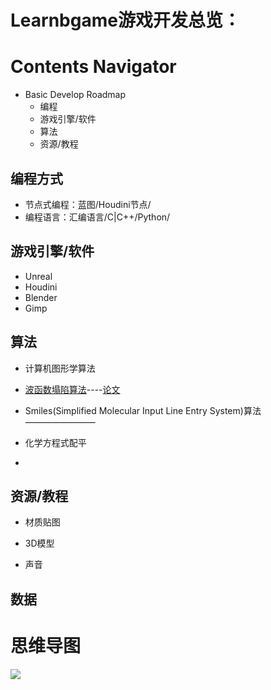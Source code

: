 #	Learnbgame游戏开发总览：

# Contents Navigator

-	Basic Develop Roadmap
	-	编程
	-	游戏引擎/软件
	-	算法
	-	资源/教程

## 编程方式

*	节点式编程：蓝图/Houdini节点/
*	编程语言：汇编语言/C|C++/Python/

##	游戏引擎/软件

*	Unreal
*	Houdini
*	Blender
*	Gimp

##	算法

*	计算机图形学算法

*	[波函数塌陷算法](https://github.com/mxgmn/WaveFunctionCollapse)----[论文](https://adamsmith.as/papers/wfc_is_constraint_solving_in_the_wild.pdf)

*	Smiles(Simplified Molecular Input Line Entry System)算法————————

*	化学方程式配平


*

##	资源/教程

*	材质贴图

*	3D模型

*	声音


##	数据


# 思维导图

![](https://github.com/BlenderCN/Learnbgame/blob/master/mDrivEngine/game104.jpg)
